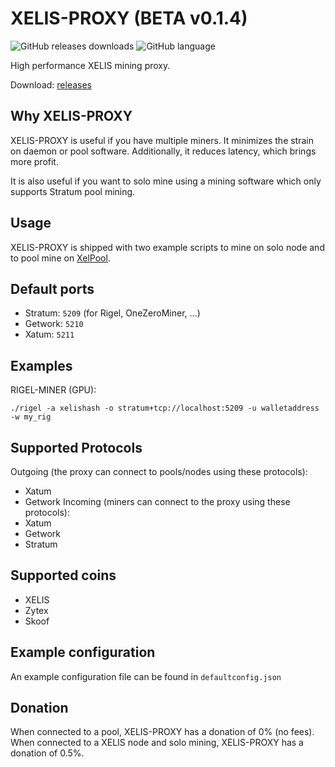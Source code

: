 
# XELIS-PROXY (BETA v0.1.4)
![GitHub releases downloads](https://img.shields.io/github/downloads/XelPool/XELIS-PROXY/total) ![GitHub language](https://img.shields.io/badge/language-Go-blue)

High performance XELIS mining proxy.

Download: [releases](https://github.com/xelpool/xelis-proxy/releases)

## Why XELIS-PROXY
XELIS-PROXY is useful if you have multiple miners.
It minimizes the strain on daemon or pool software.
Additionally, it reduces latency, which brings more profit.

It is also useful if you want to solo mine using a mining software which only supports Stratum
pool mining.

## Usage
XELIS-PROXY is shipped with two example scripts to mine on solo node and to pool mine on [XelPool](https://xelpool.com).

## Default ports

- Stratum: `5209` (for Rigel, OneZeroMiner, ...)
- Getwork: `5210`
- Xatum: `5211`

## Examples

RIGEL-MINER (GPU):
```shell
./rigel -a xelishash -o stratum+tcp://localhost:5209 -u walletaddress -w my_rig 
```

## Supported Protocols
Outgoing (the proxy can connect to pools/nodes using these protocols):
- Xatum
- Getwork
Incoming (miners can connect to the proxy using these protocols):
- Xatum
- Getwork
- Stratum

## Supported coins
- XELIS
- Zytex
- Skoof

## Example configuration
An example configuration file can be found in `defaultconfig.json`

## Donation
When connected to a pool, XELIS-PROXY has a donation of 0% (no fees).
When connected to a XELIS node and solo mining, XELIS-PROXY has a donation of 0.5%.